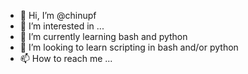 - 👋 Hi, I’m @chinupf
- 👀 I’m interested in ...
- 🌱 I’m currently learning bash and python
- 💞️ I’m looking to learn scripting in bash and/or python
- 📫 How to reach me ...

<!---
chinupf/chinupf is a ✨ special ✨ repository because its `README.md` (this file) appears on your GitHub profile.
You can click the Preview link to take a look at your changes.
--->
